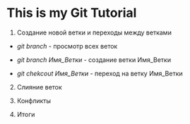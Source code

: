 # This is my Git Tutorial

1. Создание новой ветки и переходы между ветками

* *git branch* - просмотр всех веток

* *git branch Имя_Ветки* - создание ветки Имя_Ветки

* *git chekcout Имя_Ветки* - переход на ветку Имя_Ветки

2. Слияние веток

3. Конфликты

4. Итоги
